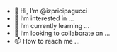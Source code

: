 - 👋 Hi, I’m @izpricipagucci
- 👀 I’m interested in ...
- 🌱 I’m currently learning ...
- 💞️ I’m looking to collaborate on ...
- 📫 How to reach me ...

<!---
izpricipagucci/izpricipagucci is a ✨ special ✨ repository because its `README.md` (this file) appears on your GitHub profile.
You can click the Preview link to take a look at your changes.
--->
